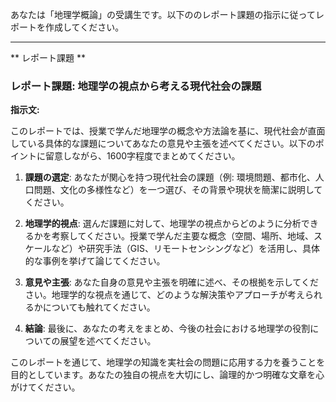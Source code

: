 あなたは「地理学概論」の受講生です。以下ののレポート課題の指示に従ってレポートを作成してください。

---------------------------------------
** レポート課題 **

### レポート課題: 地理学の視点から考える現代社会の課題

**指示文:**

このレポートでは、授業で学んだ地理学の概念や方法論を基に、現代社会が直面している具体的な課題についてあなたの意見や主張を述べてください。以下のポイントに留意しながら、1600字程度でまとめてください。

1. **課題の選定**: あなたが関心を持つ現代社会の課題（例: 環境問題、都市化、人口問題、文化の多様性など）を一つ選び、その背景や現状を簡潔に説明してください。

2. **地理学的視点**: 選んだ課題に対して、地理学の視点からどのように分析できるかを考察してください。授業で学んだ主要な概念（空間、場所、地域、スケールなど）や研究手法（GIS、リモートセンシングなど）を活用し、具体的な事例を挙げて論じてください。

3. **意見や主張**: あなた自身の意見や主張を明確に述べ、その根拠を示してください。地理学的な視点を通じて、どのような解決策やアプローチが考えられるかについても触れてください。

4. **結論**: 最後に、あなたの考えをまとめ、今後の社会における地理学の役割についての展望を述べてください。

このレポートを通じて、地理学の知識を実社会の問題に応用する力を養うことを目的としています。あなたの独自の視点を大切にし、論理的かつ明確な文章を心がけてください。